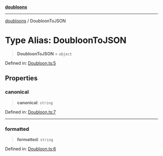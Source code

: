 [**doubloons**](../README.md)

***

[doubloons](../globals.md) / DoubloonToJSON

# Type Alias: DoubloonToJSON

> **DoubloonToJSON** = `object`

Defined in: [Doubloon.ts:5](https://github.com/HitchPin/doubloon-ts/blob/91f6609a5a8923d23e36344e8d52b02c66edfe37/src/Doubloon.ts#L5)

## Properties

### canonical

> **canonical**: `string`

Defined in: [Doubloon.ts:7](https://github.com/HitchPin/doubloon-ts/blob/91f6609a5a8923d23e36344e8d52b02c66edfe37/src/Doubloon.ts#L7)

***

### formatted

> **formatted**: `string`

Defined in: [Doubloon.ts:6](https://github.com/HitchPin/doubloon-ts/blob/91f6609a5a8923d23e36344e8d52b02c66edfe37/src/Doubloon.ts#L6)
